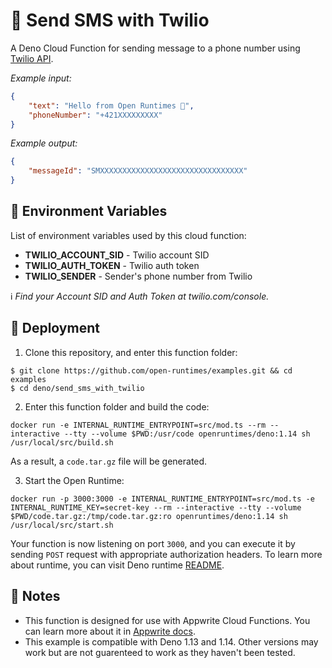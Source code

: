 # 📱 Send SMS with Twilio

A Deno Cloud Function for sending message to a phone number using [Twilio API](https://www.twilio.com/docs/usage/api).

_Example input:_

```json
{
    "text": "Hello from Open Runtimes 👋",
    "phoneNumber": "+421XXXXXXXXX"
}
```

_Example output:_

```json
{
    "messageId": "SMXXXXXXXXXXXXXXXXXXXXXXXXXXXXXXXX"
}
```

## 📝 Environment Variables

List of environment variables used by this cloud function:

- **TWILIO_ACCOUNT_SID** - Twilio account SID
- **TWILIO_AUTH_TOKEN** - Twilio auth token
- **TWILIO_SENDER** - Sender's phone number from Twilio

ℹ️ _Find your Account SID and Auth Token at twilio.com/console._

## 🚀 Deployment

1. Clone this repository, and enter this function folder:

```
$ git clone https://github.com/open-runtimes/examples.git && cd examples
$ cd deno/send_sms_with_twilio
```

2. Enter this function folder and build the code:
```
docker run -e INTERNAL_RUNTIME_ENTRYPOINT=src/mod.ts --rm --interactive --tty --volume $PWD:/usr/code openruntimes/deno:1.14 sh /usr/local/src/build.sh
```
As a result, a `code.tar.gz` file will be generated.

3. Start the Open Runtime:
```
docker run -p 3000:3000 -e INTERNAL_RUNTIME_ENTRYPOINT=src/mod.ts -e INTERNAL_RUNTIME_KEY=secret-key --rm --interactive --tty --volume $PWD/code.tar.gz:/tmp/code.tar.gz:ro openruntimes/deno:1.14 sh /usr/local/src/start.sh
```

Your function is now listening on port `3000`, and you can execute it by sending `POST` request with appropriate authorization headers. To learn more about runtime, you can visit Deno runtime [README](https://github.com/open-runtimes/open-runtimes/tree/main/runtimes/deno-1.14).

## 📝 Notes
 - This function is designed for use with Appwrite Cloud Functions. You can learn more about it in [Appwrite docs](https://appwrite.io/docs/functions).
 - This example is compatible with Deno 1.13 and 1.14. Other versions may work but are not guarenteed to work as they haven't been tested.